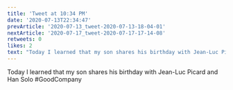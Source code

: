 ```yaml
---
title: 'Tweet at 10:34 PM'
date: '2020-07-13T22:34:47'
prevArticle: '2020-07-13_tweet-2020-07-13-18-04-01'
nextArticle: '2020-07-17_tweet-2020-07-17-17-14-08'
retweets: 0
likes: 2
text: "Today I learned that my son shares his birthday with Jean-Luc Picard and Han Solo #GoodCompany"
---
```

Today I learned that my son shares his birthday with Jean-Luc Picard and Han Solo #GoodCompany